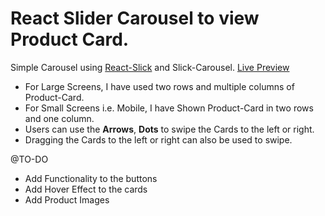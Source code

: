 # React Slider Carousel to view Product Card.
Simple Carousel using [React-Slick](https://react-slick.neostack.com/docs/get-started) and Slick-Carousel. [Live Preview](react-slider-cyan.vercel.app)
  - For Large Screens, I have used two rows and multiple columns of Product-Card.
  - For Small Screens i.e. Mobile, I have Shown Product-Card in two rows and one column.
  - Users can use the **Arrows**, **Dots**  to swipe the Cards to the left or right.
  - Dragging the Cards to the left or right can also be used to swipe.
    
@TO-DO
  - Add Functionality to the buttons
  - Add Hover Effect to the cards
  - Add Product Images
